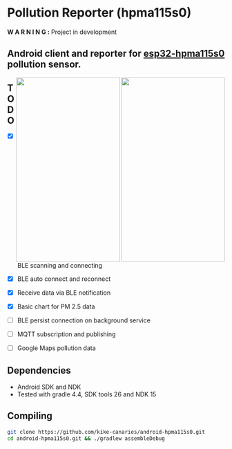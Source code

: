 # Pollution Reporter (hpma115s0)

**W A R N I N G :** Project in development

Android client and reporter for [esp32-hpma115s0](https://github.com/kike-canaries/esp32-hpma115s0) pollution sensor. 
---
<a href="https://github.com/kike-canaries/android-hpma115s0/blob/master/screenshots/main.png"><img src="https://github.com/kike-canaries/android-hpma115s0/blob/master/screenshots/main.png" align="right" height="426" width="240" ></a>
<a href="https://github.com/kike-canaries/android-hpma115s0/blob/master/screenshots/main.png"><img src="https://github.com/kike-canaries/android-hpma115s0/blob/master/screenshots/scan.png" align="right" height="426" width="240" ></a>

## TODO

- [X] BLE scanning and connecting 
- [X] BLE auto connect and reconnect
- [X] Receive data via BLE notification
- [X] Basic chart for PM 2.5 data
- [ ] BLE persist connection on background service
- [ ] MQTT subscription and publishing
- [ ] Google Maps pollution data


## Dependencies

- Android SDK and NDK
- Tested with gradle 4.4, SDK tools 26 and NDK 15

## Compiling

```bash
git clone https://github.com/kike-canaries/android-hpma115s0.git
cd android-hpma115s0.git && ./gradlew assembleDebug
```
